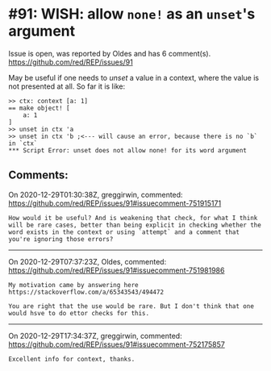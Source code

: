
#91: WISH: allow `none!` as an `unset`'s argument 
================================================================================
Issue is open, was reported by Oldes and has 6 comment(s).
<https://github.com/red/REP/issues/91>

May be useful if one needs to _unset_ a value in a context, where the value is not presented at all.
So far it is like:
```red
>> ctx: context [a: 1]
== make object! [
    a: 1
]
>> unset in ctx 'a
>> unset in ctx 'b ;<--- will cause an error, because there is no `b` in `ctx`
*** Script Error: unset does not allow none! for its word argument
```


Comments:
--------------------------------------------------------------------------------

On 2020-12-29T01:30:38Z, greggirwin, commented:
<https://github.com/red/REP/issues/91#issuecomment-751915171>

    How would it be useful? And is weakening that check, for what I think will be rare cases, better than being explicit in checking whether the word exists in the context or using `attempt` and a comment that you're ignoring those errors?

--------------------------------------------------------------------------------

On 2020-12-29T07:37:23Z, Oldes, commented:
<https://github.com/red/REP/issues/91#issuecomment-751981986>

    My motivation came by answering here https://stackoverflow.com/a/65343543/494472
    
    You are right that the use would be rare. But I don't think that one would hsve to do ettor checks for this.

--------------------------------------------------------------------------------

On 2020-12-29T17:34:37Z, greggirwin, commented:
<https://github.com/red/REP/issues/91#issuecomment-752175857>

    Excellent info for context, thanks. 

